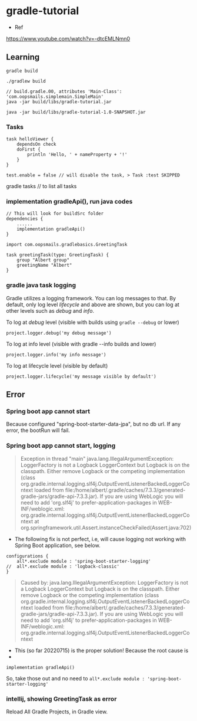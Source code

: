 
# gradle-tutorial

- Ref

https://www.youtube.com/watch?v=-dtcEMLNmn0

## Learning 

```
gradle build

./gradlew build

// build.gradle.00, attributes 'Main-Class': 'com.oopsmails.simplemain.SimpleMain'
java -jar build/libs/gradle-tutorial.jar

java -jar build/libs/gradle-tutorial-1.0-SNAPSHOT.jar

```

### Tasks

```
task helloViewer {
    dependsOn check
	doFirst {
		println 'Hello, ' + nameProperty + '!'
	}
}

test.enable = false // will disable the task, > Task :test SKIPPED
```

gradle tasks // to list all tasks

### implementation gradleApi(), run java codes

```
// This will look for buildSrc folder 
dependencies {
    ......
    implementation gradleApi()
}

import com.oopsmails.gradlebasics.GreetingTask

task greetingTask(type: GreetingTask) {
	group "Albert group"
	greetingName "Albert"
}
```

### gradle java task logging

Gradle utilizes a logging framework. You can log messages to that. By default, only log level _lifecycle_ and above are shown, but you can log at other levels such as _debug_ and _info_.

To log at _debug_ level (visible with builds using `gradle --debug` or lower)

```
project.logger.debug('my debug message')
```

To log at info level (visible with gradle --info builds and lower)

```
project.logger.info('my info message')
```

To log at lifecycle level (visible by default)

```
project.logger.lifecycle('my message visible by default')
```

## Error

### Spring boot app cannot start

Because configured "spring-boot-starter-data-jpa", but no db url. If any error, the bootRun will fail.

### Spring boot app cannot start, logging

> Exception in thread "main" java.lang.IllegalArgumentException: LoggerFactory is not a Logback LoggerContext but Logback is on the classpath. Either remove Logback or the competing implementation (class org.gradle.internal.logging.slf4j.OutputEventListenerBackedLoggerContext loaded from file:/home/albert/.gradle/caches/7.3.3/generated-gradle-jars/gradle-api-7.3.3.jar). If you are using WebLogic you will need to add 'org.slf4j' to prefer-application-packages in WEB-INF/weblogic.xml: org.gradle.internal.logging.slf4j.OutputEventListenerBackedLoggerContext
at org.springframework.util.Assert.instanceCheckFailed(Assert.java:702)

- The following fix is not perfect, i.e, will cause logging not working with Spring Boot application, see below.

```
configurations {
	all*.exclude module : 'spring-boot-starter-logging'
//	all*.exclude module : 'logback-classic'
}
```

> Caused by: java.lang.IllegalArgumentException: LoggerFactory is not a Logback LoggerContext but Logback is on the classpath. Either remove Logback or the competing implementation (class org.gradle.internal.logging.slf4j.OutputEventListenerBackedLoggerContext loaded from file:/home/albert/.gradle/caches/7.3.3/generated-gradle-jars/gradle-api-7.3.3.jar). If you are using WebLogic you will need to add 'org.slf4j' to prefer-application-packages in WEB-INF/weblogic.xml: org.gradle.internal.logging.slf4j.OutputEventListenerBackedLoggerContext

- This (so far 20220715) is the proper solution! Because the root cause is 
- 
```
implementation gradleApi()
```
So, take those out and no need to `all*.exclude module : 'spring-boot-starter-logging'`

### intellij, showing GreetingTask as error

Reload All Gradle Projects, in Gradle view.

